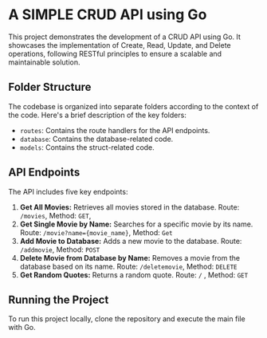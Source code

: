 # A SIMPLE CRUD API using Go

This project demonstrates the development of a CRUD API using Go. It showcases the implementation of Create, Read, Update, and Delete operations, following RESTful principles to ensure a scalable and maintainable solution.

## Folder Structure

The codebase is organized into separate folders according to the context of the code. Here's a brief description of the key folders:

- `routes`: Contains the route handlers for the API endpoints.
- `database`: Contains the database-related code.
- `models`: Contains the struct-related code.

## API Endpoints

The API includes five key endpoints:

1. **Get All Movies:** Retrieves all movies stored in the database. Route: `/movies`, Method: `GET`,
2. **Get Single Movie by Name:** Searches for a specific movie by its name. Route: `/movie?name={movie_name}`, Method: `Get`
3. **Add Movie to Database:** Adds a new movie to the database. Route: `/addmovie`, Method: `POST`
4. **Delete Movie from Database by Name:** Removes a movie from the database based on its name. Route: `/deletemovie`, Method: `DELETE`
5. **Get Random Quotes:** Returns a random quote. Route: `/` , Method: `GET`

## Running the Project

To run this project locally, clone the repository and execute the main file with Go.
